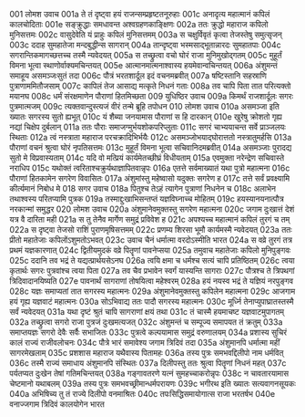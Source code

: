 001	लोमश उवाच
001a	ते तं दृष्ट्वा हयं राजन्सम्प्रहृष्टतनूरुहाः
001c	अनादृत्य महात्मानं कपिलं कालचोदिताः
001e	सङ्क्रुद्धाः समधावन्त अश्वग्रहणकाङ्क्षिणः
002a	ततः क्रुद्धो महाराज कपिलो मुनिसत्तमः
002c	वासुदेवेति यं प्राहुः कपिलं मुनिसत्तमम्
003a	स चक्षुर्विवृतं कृत्वा तेजस्तेषु समुत्सृजन्
003c	ददाह सुमहातेजा मन्दबुद्धीन्स सागरान्
004a	तान्दृष्ट्वा भस्मसाद्भूतान्नारदः सुमहातपाः
004c	सगरान्तिकमागच्छत्तच्च तस्मै न्यवेदयत्
005a	स तच्छ्रुत्वा वचो घोरं राजा मुनिमुखोद्गतम्
005c	मुहूर्तं विमना भूत्वा स्थाणोर्वाक्यमचिन्तयत्
005e	आत्मानमात्मनाश्वास्य हयमेवान्वचिन्तयत्
006a	अंशुमन्तं समाहूय असमञ्जःसुतं तदा
006c	पौत्रं भरतशार्दूल इदं वचनमब्रवीत्
007a	षष्टिस्तानि सहस्राणि पुत्राणाममितौजसाम्
007c	कापिलं तेज आसाद्य मत्कृते निधनं गताः
008a	तव चापि पिता तात परित्यक्तो मयानघ
008c	धर्मं संरक्षमाणेन पौराणां हितमिच्छता
009	युधिष्ठिर उवाच
009a	किमर्थं राजशार्दूलः सगरः पुत्रमात्मजम्
009c	त्यक्तवान्दुस्त्यजं वीरं तन्मे ब्रूहि तपोधन
010	लोमश उवाच
010a	असमञ्जा इति ख्यातः सगरस्य सुतो ह्यभूत्
010c	यं शैब्या जनयामास पौराणां स हि दारकान्
010e	खुरेषु क्रोशतो गृह्य नद्यां चिक्षेप दुर्बलान्
011a	ततः पौराः समाजग्मुर्भयशोकपरिप्लुताः
011c	सगरं चाभ्ययाचन्त सर्वे प्राञ्जलयः स्थिताः
012a	त्वं नस्त्राता महाराज परचक्रादिभिर्भयैः
012c	असमञ्जोभयाद्घोरात्ततो नस्त्रातुमर्हसि
013a	पौराणां वचनं श्रुत्वा घोरं नृपतिसत्तमः
013c	मुहूर्तं विमना भूत्वा सचिवानिदमब्रवीत्
014a	असमञ्जाः पुरादद्य सुतो मे विप्रवास्यताम्
014c	यदि वो मत्प्रियं कार्यमेतच्छीघ्रं विधीयताम्
015a	एवमुक्ता नरेन्द्रेण सचिवास्ते नराधिप
015c	यथोक्तं त्वरिताश्चक्रुर्यथाज्ञापितवान्नृपः
016a	एतत्ते सर्वमाख्यातं यथा पुत्रो महात्मना
016c	पौराणां हितकामेन सगरेण विवासितः
017a	अंशुमांस्तु महेष्वासो यदुक्तः सगरेण ह
017c	तत्ते सर्वं प्रवक्ष्यामि कीर्त्यमानं निबोध मे
018	सगर उवाच
018a	पितुश्च तेऽहं त्यागेन पुत्राणां निधनेन च
018c	अलाभेन तथाश्वस्य परितप्यामि पुत्रक
019a	तस्माद्दुःखाभिसन्तप्तं यज्ञविघ्नाच्च मोहितम्
019c	हयस्यानयनात्पौत्र नरकान्मां समुद्धर
020	लोमश उवाच
020a	अंशुमानेवमुक्तस्तु सगरेण महात्मना
020c	जगाम दुःखात्तं देशं यत्र वै दारिता मही
021a	स तु तेनैव मार्गेण समुद्रं प्रविवेश ह
021c	अपश्यच्च महात्मानं कपिलं तुरगं च तम्
022a	स दृष्ट्वा तेजसो राशिं पुराणमृषिसत्तमम्
022c	प्रणम्य शिरसा भूमौ कार्यमस्मै न्यवेदयत्
023a	ततः प्रीतो महातेजाः कपिलोंऽशुमतोऽभवत्
023c	उवाच चैनं धर्मात्मा वरदोऽस्मीति भारत
024a	स वव्रे तुरगं तत्र प्रथमं यज्ञकारणात्
024c	द्वितीयमुदकं वव्रे पितॄणां पावनेप्सया
025a	तमुवाच महातेजाः कपिलो मुनिपुङ्गवः
025c	ददानि तव भद्रं ते यद्यत्प्रार्थयसेऽनघ
026a	त्वयि क्षमा च धर्मश्च सत्यं चापि प्रतिष्ठितम्
026c	त्वया कृतार्थः सगरः पुत्रवांश्च त्वया पिता
027a	तव चैव प्रभावेन स्वर्गं यास्यन्ति सागराः
027c	पौत्रश्च ते त्रिपथगां त्रिदिवादानयिष्यति
027e	पावनार्थं सागराणां तोषयित्वा महेश्वरम्
028a	हयं नयस्व भद्रं ते यज्ञियं नरपुङ्गव
028c	यज्ञः समाप्यतां तात सगरस्य महात्मनः
029a	अंशुमानेवमुक्तस्तु कपिलेन महात्मना
029c	आजगाम हयं गृह्य यज्ञवाटं महात्मनः
030a	सोऽभिवाद्य ततः पादौ सगरस्य महात्मनः
030c	मूर्ध्नि तेनाप्युपाघ्रातस्तस्मै सर्वं न्यवेदयत्
031a	यथा दृष्टं श्रुतं चापि सागराणां क्षयं तथा
031c	तं चास्मै हयमाचष्ट यज्ञवाटमुपागतम्
032a	तच्छ्रुत्वा सगरो राजा पुत्रजं दुःखमत्यजत्
032c	अंशुमन्तं च सम्पूज्य समापयत तं क्रतुम्
033a	समाप्तयज्ञः सगरो देवैः सर्वैः सभाजितः
033c	पुत्रत्वे कल्पयामास समुद्रं वरुणालयम्
034a	प्रशास्य सुचिरं कालं राज्यं राजीवलोचनः
034c	पौत्रे भारं समावेश्य जगाम त्रिदिवं तदा
035a	अंशुमानपि धर्मात्मा महीं सागरमेखलाम्
035c	प्रशशास महाराज यथैवास्य पितामहः
036a	तस्य पुत्रः समभवद्दिलीपो नाम धर्मवित्
036c	तस्मै राज्यं समाधाय अंशुमानपि संस्थितः
037a	दिलीपस्तु ततः श्रुत्वा पितॄणां निधनं महत्
037c	पर्यतप्यत दुःखेन तेषां गतिमचिन्तयत्
038a	गङ्गावतरणे यत्नं सुमहच्चाकरोन्नृपः
038c	न चावतारयामास चेष्टमानो यथाबलम्
039a	तस्य पुत्रः समभवच्छ्रीमान्धर्मपरायणः
039c	भगीरथ इति ख्यातः सत्यवागनसूयकः
040a	अभिषिच्य तु तं राज्ये दिलीपो वनमाश्रितः
040c	तपःसिद्धिसमायोगात्स राजा भरतर्षभ
040e	वनाज्जगाम त्रिदिवं कालयोगेन भारत
